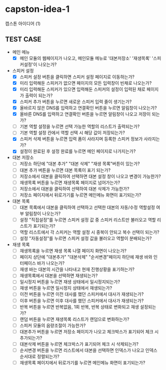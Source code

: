 # capston-idea-1
캡스톤 아이디어 (1)

## TEST CASE
* 메인 메뉴
  - [x] 메인 모듈의 웹페이지가 나오고, 메인모듈 메뉴로 '대본저장소' '재생목록' '스피커설정'이 나오는가?
* 스피커 설정
  - [x] 스피커 설정 버튼을 클릭하면 스피커 설정 페이지로 이동하는가?
  - [x] 미리 입력해둔 스피커가 없으면 페이지의 모든 입력창이 빈채로 나오는가?
  - [x] 미리 입력해둔 스피커가 있으면 입력해둔 스피커의 설정이 입력된 채로 페이지가 출력이 되는가?
  - [x] 스피커 추가 버튼을 누르면 새로운 스피커 입력 줄이 생기는가?
  - [x] 올바르지 않은 DNS를 입력하고 연결확인 버튼을 누르면 알림창이 나오는가?
  - [x] 올바른 DNS를 입력하고 연결확인 버튼을 누르면 알림창이 나오고 저장이 되는가?
  - [ ] 기본 역할 설정을 누르면 선택 가능한 역할의 리스트가 출력되는가?
  - [ ] 기본 역할 설정 칸에서 역할 선택 시 해당 값이 저장되는가?
  - [x] 스피커 삭제 버튼을 누르면 입력 폼이 사라지며 등록한 스피커 정보가 사라지는가?
  - [x] 설정이 완료된 후 설정 완료를 누르면 메인 페이지로 나가지는가?
  
* 대본 저장소
  - [ ] 저장소 하단에 "대본 추가" "대본 삭제" "재생 목록"버튼이 있는가?
  - [ ] 대본 추가 버튼을 누르면 대본 목록이 표기 되는가?
  - [ ] 저장소에서 대본을 클릭하여 선택하면 대본 설정 창이 나오고 변경이 가능한가?
  - [ ] 재생목록 버튼을 누르면 재생목록 페이지로 넘어가는가?
  - [ ] 저장소에서 대본을 클릭하여 선택하여 대본 삭제가 가능한가?
  - [ ] 저장소 페이지에서 뒤로가기를 누르면 메인메뉴 화면이 표기되는가? 
  
* 대본 목록
  - [ ] 대본 목록에서 대본을 클릭하여 선택하고 선택한 대본의 자동/수정 역할설정 여부 알림창이 나오는가?
  - [ ] 설정 "직접설정"를 누르면 스피커 설정 값 중 스피커 리스트만 불러오고 역할 리스트가 표기되는가?
  - [ ] 역할 리스트에서 각 스피커는 역할 설정 시 중복이 안되고 복수 선택이 되는가?
  - [ ] 설정 "자동설정"를 누르면 스피커 설정 값을 불러오고 역할이 분배되는가?
  
* 재생 목록
  - [ ] 재생목록을 누르면 재생 목록 나열 페이지 화면이 나오는가?
  - [ ] 페이지 상단에 "대본추가" "대본삭제" "순서변경"페이지 하단에 재생 바와 인터페이스 바가 나오는가?
  - [ ] 재생 바는 대본의 시간을 나타내고 현재 진행상황을 표기하는가?
  - [ ] 재생목록에서 대본을 선택하면 재생되는가?
  - [ ] 일시정지 버튼을 누르면 재생 상태에서 일시정지되는가?
  - [ ] 재생 버튼을 누르면 일시정지 상태에서 재생되는가?
  - [ ] 이전 버튼을 누르면 이전 대사를 했던 스피커에서 대사가 재생되는가?
  - [ ] 이후 버튼을 누르면 이후 대사를 했던 스피커에서 대사가 재생되는가?
  - [ ] 반복 버튼을 누르면 반복없음, 1회 반복, 반복 상태로 변화되고 재생 설정되는가? 
  - [ ] 랜덤 버튼을 누르면 재생목록 리스트가 랜덤으로 변화하는가?
  - [ ] 스피커 모듈의 음량조절이 가능한가?
  - [ ] 대본추가 버튼을 누르면 저장소 페이지가 나오고 체크박스가 표기되어 체크 시 추가되는가?
  - [ ] 대본삭제 버튼을 누르면 체크박스가 표기되어 체크 시 삭제되는가?
  - [ ] 순서변경 버튼을 누르면 리스트에서 대본을 선택하면 인덱스가 나오고 인덱스 순서대로 정렬되는가?
  - [ ] 재생목록 페이지에서 뒤로가기를 누르면 메인메뉴 화면이 표기되는가? 
